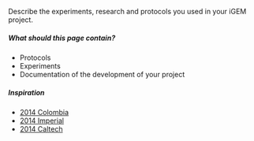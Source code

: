 Describe the experiments, research and protocols you used in your iGEM project.

##### What should this page contain?

*   Protocols
*   Experiments
*   Documentation of the development of your project

##### Inspiration

*   [2014 Colombia](http://2014.igem.org/Team:Colombia/Protocols)
*   [2014 Imperial](http://2014.igem.org/Team:Imperial/Protocols)
*   [2014 Caltech](http://2014.igem.org/Team:Caltech/Project/Experiments)

